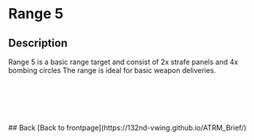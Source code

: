 # Range 5

## Description
Range 5 is a basic range target and consist of 2x strafe panels and 4x bombing circles
The range is ideal for basic weapon deliveries.



<br>
<br>
<br>
<br>
<br>
## Back
[Back to frontpage](https://132nd-vwing.github.io/ATRM_Brief/)